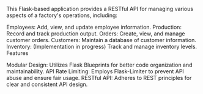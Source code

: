 This Flask-based application provides a RESTful API for managing various aspects of a factory's operations, including:

Employees: Add, view, and update employee information.
Production: Record and track production output.
Orders: Create, view, and manage customer orders.
Customers: Maintain a database of customer information.
Inventory: (Implementation in progress) Track and manage inventory levels.
Features

Modular Design: Utilizes Flask Blueprints for better code organization and maintainability.
API Rate Limiting: Employs Flask-Limiter to prevent API abuse and ensure fair usage.
RESTful API: Adheres to REST principles for clear and consistent API design.
